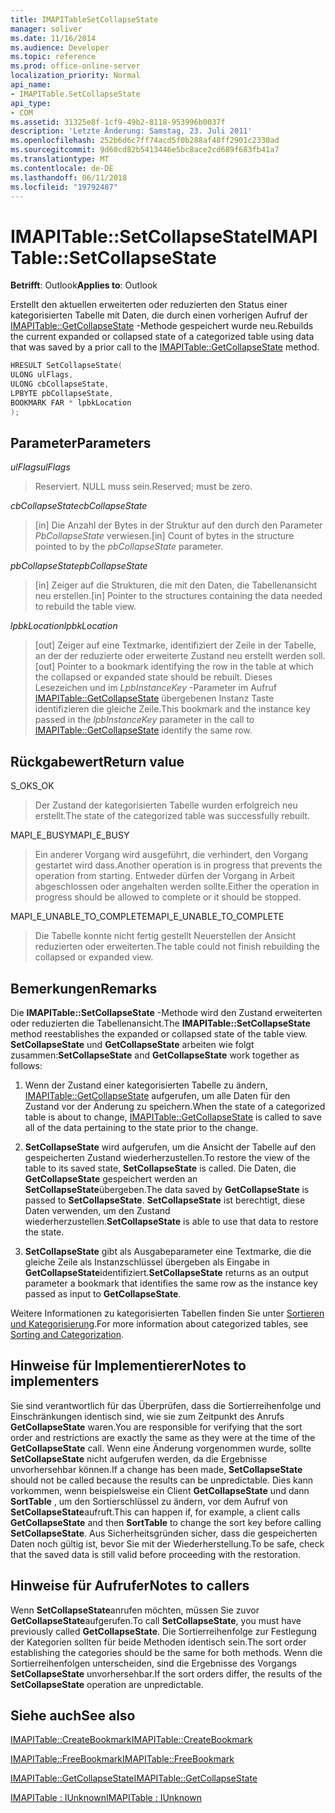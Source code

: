 ```yaml
---
title: IMAPITableSetCollapseState
manager: soliver
ms.date: 11/16/2014
ms.audience: Developer
ms.topic: reference
ms.prod: office-online-server
localization_priority: Normal
api_name:
- IMAPITable.SetCollapseState
api_type:
- COM
ms.assetid: 31325e8f-1cf9-49b2-8118-953996b0037f
description: 'Letzte Änderung: Samstag, 23. Juli 2011'
ms.openlocfilehash: 252b6d6c7ff74acd5f0b288af48ff2901c2330ad
ms.sourcegitcommit: 9d60cd82b5413446e5bc8ace2cd689f683fb41a7
ms.translationtype: MT
ms.contentlocale: de-DE
ms.lasthandoff: 06/11/2018
ms.locfileid: "19792487"
---
```

# <a name="imapitablesetcollapsestate"></a><span data-ttu-id="c3deb-103">IMAPITable::SetCollapseState</span><span class="sxs-lookup"><span data-stu-id="c3deb-103">IMAPITable::SetCollapseState</span></span>

  
  
<span data-ttu-id="c3deb-104">**Betrifft**: Outlook</span><span class="sxs-lookup"><span data-stu-id="c3deb-104">**Applies to**: Outlook</span></span> 
  
<span data-ttu-id="c3deb-105">Erstellt den aktuellen erweiterten oder reduzierten den Status einer kategorisierten Tabelle mit Daten, die durch einen vorherigen Aufruf der [IMAPITable::GetCollapseState](imapitable-getcollapsestate.md) -Methode gespeichert wurde neu.</span><span class="sxs-lookup"><span data-stu-id="c3deb-105">Rebuilds the current expanded or collapsed state of a categorized table using data that was saved by a prior call to the [IMAPITable::GetCollapseState](imapitable-getcollapsestate.md) method.</span></span> 
  
```cpp
HRESULT SetCollapseState(
ULONG ulFlags,
ULONG cbCollapseState,
LPBYTE pbCollapseState,
BOOKMARK FAR * lpbkLocation
);
```

## <a name="parameters"></a><span data-ttu-id="c3deb-106">Parameter</span><span class="sxs-lookup"><span data-stu-id="c3deb-106">Parameters</span></span>

 <span data-ttu-id="c3deb-107">_ulFlags_</span><span class="sxs-lookup"><span data-stu-id="c3deb-107">_ulFlags_</span></span>
  
> <span data-ttu-id="c3deb-108">Reserviert. NULL muss sein.</span><span class="sxs-lookup"><span data-stu-id="c3deb-108">Reserved; must be zero.</span></span>
    
 <span data-ttu-id="c3deb-109">_cbCollapseState_</span><span class="sxs-lookup"><span data-stu-id="c3deb-109">_cbCollapseState_</span></span>
  
> <span data-ttu-id="c3deb-110">[in] Die Anzahl der Bytes in der Struktur auf den durch den Parameter _PbCollapseState_ verwiesen.</span><span class="sxs-lookup"><span data-stu-id="c3deb-110">[in] Count of bytes in the structure pointed to by the  _pbCollapseState_ parameter.</span></span> 
    
 <span data-ttu-id="c3deb-111">_pbCollapseState_</span><span class="sxs-lookup"><span data-stu-id="c3deb-111">_pbCollapseState_</span></span>
  
> <span data-ttu-id="c3deb-112">[in] Zeiger auf die Strukturen, die mit den Daten, die Tabellenansicht neu erstellen.</span><span class="sxs-lookup"><span data-stu-id="c3deb-112">[in] Pointer to the structures containing the data needed to rebuild the table view.</span></span>
    
 <span data-ttu-id="c3deb-113">_lpbkLocation_</span><span class="sxs-lookup"><span data-stu-id="c3deb-113">_lpbkLocation_</span></span>
  
> <span data-ttu-id="c3deb-114">[out] Zeiger auf eine Textmarke, identifiziert der Zeile in der Tabelle, an der der reduzierte oder erweiterte Zustand neu erstellt werden soll.</span><span class="sxs-lookup"><span data-stu-id="c3deb-114">[out] Pointer to a bookmark identifying the row in the table at which the collapsed or expanded state should be rebuilt.</span></span> <span data-ttu-id="c3deb-115">Dieses Lesezeichen und im _LpbInstanceKey_ -Parameter im Aufruf [IMAPITable::GetCollapseState](imapitable-getcollapsestate.md) übergebenen Instanz Taste identifizieren die gleiche Zeile.</span><span class="sxs-lookup"><span data-stu-id="c3deb-115">This bookmark and the instance key passed in the  _lpbInstanceKey_ parameter in the call to [IMAPITable::GetCollapseState](imapitable-getcollapsestate.md) identify the same row.</span></span> 
    
## <a name="return-value"></a><span data-ttu-id="c3deb-116">Rückgabewert</span><span class="sxs-lookup"><span data-stu-id="c3deb-116">Return value</span></span>

<span data-ttu-id="c3deb-117">S_OK</span><span class="sxs-lookup"><span data-stu-id="c3deb-117">S_OK</span></span> 
  
> <span data-ttu-id="c3deb-118">Der Zustand der kategorisierten Tabelle wurden erfolgreich neu erstellt.</span><span class="sxs-lookup"><span data-stu-id="c3deb-118">The state of the categorized table was successfully rebuilt.</span></span>
    
<span data-ttu-id="c3deb-119">MAPI_E_BUSY</span><span class="sxs-lookup"><span data-stu-id="c3deb-119">MAPI_E_BUSY</span></span> 
  
> <span data-ttu-id="c3deb-120">Ein anderer Vorgang wird ausgeführt, die verhindert, den Vorgang gestartet wird dass.</span><span class="sxs-lookup"><span data-stu-id="c3deb-120">Another operation is in progress that prevents the operation from starting.</span></span> <span data-ttu-id="c3deb-121">Entweder dürfen der Vorgang in Arbeit abgeschlossen oder angehalten werden sollte.</span><span class="sxs-lookup"><span data-stu-id="c3deb-121">Either the operation in progress should be allowed to complete or it should be stopped.</span></span>
    
<span data-ttu-id="c3deb-122">MAPI_E_UNABLE_TO_COMPLETE</span><span class="sxs-lookup"><span data-stu-id="c3deb-122">MAPI_E_UNABLE_TO_COMPLETE</span></span> 
  
> <span data-ttu-id="c3deb-123">Die Tabelle konnte nicht fertig gestellt Neuerstellen der Ansicht reduzierten oder erweiterten.</span><span class="sxs-lookup"><span data-stu-id="c3deb-123">The table could not finish rebuilding the collapsed or expanded view.</span></span>
    
## <a name="remarks"></a><span data-ttu-id="c3deb-124">Bemerkungen</span><span class="sxs-lookup"><span data-stu-id="c3deb-124">Remarks</span></span>

<span data-ttu-id="c3deb-125">Die **IMAPITable::SetCollapseState** -Methode wird den Zustand erweiterten oder reduzierten die Tabellenansicht.</span><span class="sxs-lookup"><span data-stu-id="c3deb-125">The **IMAPITable::SetCollapseState** method reestablishes the expanded or collapsed state of the table view.</span></span> <span data-ttu-id="c3deb-126">**SetCollapseState** und **GetCollapseState** arbeiten wie folgt zusammen:</span><span class="sxs-lookup"><span data-stu-id="c3deb-126">**SetCollapseState** and **GetCollapseState** work together as follows:</span></span> 
  
1. <span data-ttu-id="c3deb-127">Wenn der Zustand einer kategorisierten Tabelle zu ändern, [IMAPITable::GetCollapseState](imapitable-getcollapsestate.md) aufgerufen, um alle Daten für den Zustand vor der Änderung zu speichern.</span><span class="sxs-lookup"><span data-stu-id="c3deb-127">When the state of a categorized table is about to change, [IMAPITable::GetCollapseState](imapitable-getcollapsestate.md) is called to save all of the data pertaining to the state prior to the change.</span></span> 
    
2. <span data-ttu-id="c3deb-128">**SetCollapseState** wird aufgerufen, um die Ansicht der Tabelle auf den gespeicherten Zustand wiederherzustellen.</span><span class="sxs-lookup"><span data-stu-id="c3deb-128">To restore the view of the table to its saved state, **SetCollapseState** is called.</span></span> <span data-ttu-id="c3deb-129">Die Daten, die **GetCollapseState** gespeichert werden an **SetCollapseState**übergeben.</span><span class="sxs-lookup"><span data-stu-id="c3deb-129">The data saved by **GetCollapseState** is passed to **SetCollapseState**.</span></span> <span data-ttu-id="c3deb-130">**SetCollapseState** ist berechtigt, diese Daten verwenden, um den Zustand wiederherzustellen.</span><span class="sxs-lookup"><span data-stu-id="c3deb-130">**SetCollapseState** is able to use that data to restore the state.</span></span> 
    
3. <span data-ttu-id="c3deb-131">**SetCollapseState** gibt als Ausgabeparameter eine Textmarke, die die gleiche Zeile als Instanzschlüssel übergeben als Eingabe in **GetCollapseState**identifiziert.</span><span class="sxs-lookup"><span data-stu-id="c3deb-131">**SetCollapseState** returns as an output parameter a bookmark that identifies the same row as the instance key passed as input to **GetCollapseState**.</span></span>
    
<span data-ttu-id="c3deb-132">Weitere Informationen zu kategorisierten Tabellen finden Sie unter [Sortieren und Kategorisierung](sorting-and-categorization.md).</span><span class="sxs-lookup"><span data-stu-id="c3deb-132">For more information about categorized tables, see [Sorting and Categorization](sorting-and-categorization.md).</span></span> 
  
## <a name="notes-to-implementers"></a><span data-ttu-id="c3deb-133">Hinweise für Implementierer</span><span class="sxs-lookup"><span data-stu-id="c3deb-133">Notes to implementers</span></span>

<span data-ttu-id="c3deb-134">Sie sind verantwortlich für das Überprüfen, dass die Sortierreihenfolge und Einschränkungen identisch sind, wie sie zum Zeitpunkt des Anrufs **GetCollapseState** waren.</span><span class="sxs-lookup"><span data-stu-id="c3deb-134">You are responsible for verifying that the sort order and restrictions are exactly the same as they were at the time of the **GetCollapseState** call.</span></span> <span data-ttu-id="c3deb-135">Wenn eine Änderung vorgenommen wurde, sollte **SetCollapseState** nicht aufgerufen werden, da die Ergebnisse unvorhersehbar können.</span><span class="sxs-lookup"><span data-stu-id="c3deb-135">If a change has been made, **SetCollapseState** should not be called because the results can be unpredictable.</span></span> <span data-ttu-id="c3deb-136">Dies kann vorkommen, wenn beispielsweise ein Client **GetCollapseState** und dann **SortTable** , um den Sortierschlüssel zu ändern, vor dem Aufruf von **SetCollapseState**aufruft.</span><span class="sxs-lookup"><span data-stu-id="c3deb-136">This can happen if, for example, a client calls **GetCollapseState** and then **SortTable** to change the sort key before calling **SetCollapseState**.</span></span> <span data-ttu-id="c3deb-137">Aus Sicherheitsgründen sicher, dass die gespeicherten Daten noch gültig ist, bevor Sie mit der Wiederherstellung.</span><span class="sxs-lookup"><span data-stu-id="c3deb-137">To be safe, check that the saved data is still valid before proceeding with the restoration.</span></span> 
  
## <a name="notes-to-callers"></a><span data-ttu-id="c3deb-138">Hinweise für Aufrufer</span><span class="sxs-lookup"><span data-stu-id="c3deb-138">Notes to callers</span></span>

<span data-ttu-id="c3deb-139">Wenn **SetCollapseState**anrufen möchten, müssen Sie zuvor **GetCollapseState**aufgerufen.</span><span class="sxs-lookup"><span data-stu-id="c3deb-139">To call **SetCollapseState**, you must have previously called **GetCollapseState**.</span></span> <span data-ttu-id="c3deb-140">Die Sortierreihenfolge zur Festlegung der Kategorien sollten für beide Methoden identisch sein.</span><span class="sxs-lookup"><span data-stu-id="c3deb-140">The sort order establishing the categories should be the same for both methods.</span></span> <span data-ttu-id="c3deb-141">Wenn die Sortierreihenfolgen unterscheiden, sind die Ergebnisse des Vorgangs **SetCollapseState** unvorhersehbar.</span><span class="sxs-lookup"><span data-stu-id="c3deb-141">If the sort orders differ, the results of the **SetCollapseState** operation are unpredictable.</span></span> 
  
## <a name="see-also"></a><span data-ttu-id="c3deb-142">Siehe auch</span><span class="sxs-lookup"><span data-stu-id="c3deb-142">See also</span></span>



[<span data-ttu-id="c3deb-143">IMAPITable::CreateBookmark</span><span class="sxs-lookup"><span data-stu-id="c3deb-143">IMAPITable::CreateBookmark</span></span>](imapitable-createbookmark.md)
  
[<span data-ttu-id="c3deb-144">IMAPITable::FreeBookmark</span><span class="sxs-lookup"><span data-stu-id="c3deb-144">IMAPITable::FreeBookmark</span></span>](imapitable-freebookmark.md)
  
[<span data-ttu-id="c3deb-145">IMAPITable::GetCollapseState</span><span class="sxs-lookup"><span data-stu-id="c3deb-145">IMAPITable::GetCollapseState</span></span>](imapitable-getcollapsestate.md)
  
[<span data-ttu-id="c3deb-146">IMAPITable : IUnknown</span><span class="sxs-lookup"><span data-stu-id="c3deb-146">IMAPITable : IUnknown</span></span>](imapitableiunknown.md)

